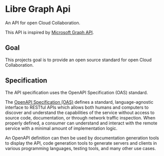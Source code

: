 # Libre Graph Api

An API for open Cloud Collaboration.

This API is inspired by [Microsoft Graph API](https://developer.microsoft.com/en-us/graph).

## Goal

This projects goal is to provide an open source standard for open Cloud Collaboration.

## Specification

The API specification uses the OpenAPI Specification (OAS) standard.

The [OpenAPI Specification (OAS)](https://swagger.io/specification/) defines a standard, language-agnostic interface to RESTful APIs which allows both humans and computers to discover and understand the capabilities of the service without access to source code, documentation, or through network traffic inspection. When properly defined, a consumer can understand and interact with the remote service with a minimal amount of implementation logic.

An OpenAPI definition can then be used by documentation generation tools to display the API, code generation tools to generate servers and clients in various programming languages, testing tools, and many other use cases.
